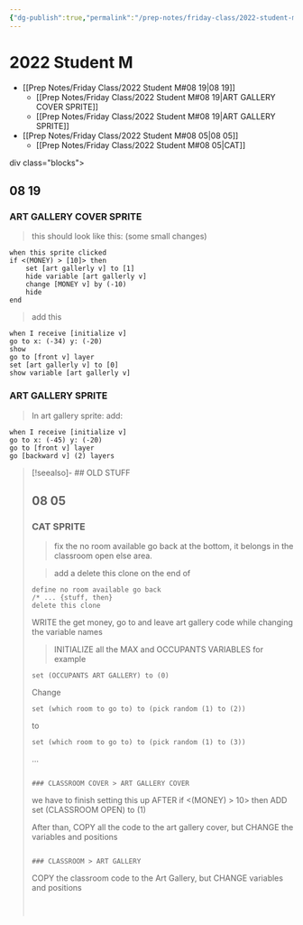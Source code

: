 ```yaml
---
{"dg-publish":true,"permalink":"/prep-notes/friday-class/2022-student-m/","dgHomeLink":true,"dgPassFrontmatter":false}
---
```



# 2022 Student M

- [[Prep Notes/Friday Class/2022 Student M#08 19|08 19]]
	- [[Prep Notes/Friday Class/2022 Student M#08 19|ART GALLERY COVER SPRITE]]
	- [[Prep Notes/Friday Class/2022 Student M#08 19|ART GALLERY SPRITE]]
- [[Prep Notes/Friday Class/2022 Student M#08 05|08 05]]
	- [[Prep Notes/Friday Class/2022 Student M#08 05|CAT]]


div class="blocks">

## 08 19

### ART GALLERY COVER SPRITE

> this should look like this: (some small changes)

```
when this sprite clicked
if <(MONEY) > [10]> then
    set [art gallerly v] to [1]
    hide variable [art gallerly v]
    change [MONEY v] by (-10)
    hide
end
```

> add this

```
when I receive [initialize v]
go to x: (-34) y: (-20)
show
go to [front v] layer
set [art gallerly v] to [0]
show variable [art gallerly v]
```

### ART GALLERY SPRITE

> In art gallery sprite:
> add:

``` 
when I receive [initialize v]
go to x: (-45) y: (-20)
go to [front v] layer
go [backward v] (2) layers
```


>[!seealso]- ## OLD STUFF
> ## 08 05
> 
> ### CAT SPRITE
> 
> >fix the no room available go back at the bottom,
> it belongs in the classroom open else area.
> 
> >add a delete this clone on the end of
> ```
> define no room available go back
> /* ... {stuff, then}
> delete this clone
> ```
> 
> 
> WRITE the get money, go to and leave art gallery code
> while changing the variable names
> 
> >INITIALIZE all the MAX and OCCUPANTS VARIABLES
> for example
> 
> ```
> set (OCCUPANTS ART GALLERY) to (0)
> ```
> 
> Change 
> 
> ```
> set (which room to go to) to (pick random (1) to (2))
> ```
> to
> ```
> set (which room to go to) to (pick random (1) to (3))
> ```
> ...
> 
> 
> 
> 
> ```
> 
> ### CLASSROOM COVER > ART GALLERY COVER
> 
> ```
> we have to finish setting this up
> AFTER
> if <(MONEY) > 10> then
> ADD
> set (CLASSROOM OPEN) to (1)
> 
> 
> After than, COPY all the code to the art gallery cover,
> but CHANGE the variables and positions
> ```
> 
> ### CLASSROOM > ART GALLERY
> 
> ```
> COPY the classroom code to the Art Gallery,
> but CHANGE variables and positions
> ```
> 
> 
> 

</div>